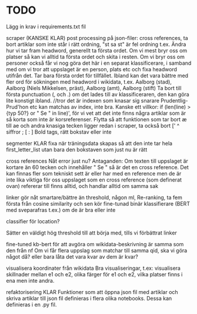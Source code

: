 # TODO

Lägg in krav i requirements.txt fil 

scraper
(KANSKE KLAR) post processing på json-filer: cross references, ta bort artiklar som inte står i rätt ordning, "st sa st" är fel ordning t.ex.
Ändra hur vi tar fram headword, generellt ta första ordet. Om vi mest bryr oss om platser så kan vi alltid ta första ordet och skita i resten. Om vi bryr oss om personer också får vi nog göra det här i en separat klassificerare, i samband med om vi tror att uppslaget är en person, plats etc och fixa headword utifrån det.
Tar bara första ordet för tillfället. Ibland kan det vara bättre med fler ord för sökningen med headword i wikidata, t.ex. Aalborg (stad), Aalborg (Niels Mikkelsen, präst), Aalborg (amt), Aalborg (stift)
Ta bort till första punctuation (, och .)
om det lades till av klassificeraren, den kan göra lite konstigt ibland. //tror det är indexen som knasar sig snarare
Prudentlig-Prud'hon etc kan matchas av index, inte bra. Kanske ett villkor: if (len(line) > {typ 50?} or " Se " in line)', för vi vet att det inte finns några artiklar som är så korta som inte är korsreferenser.
Flytta så att funktionen som tar bort æ till ae och andra knasiga tecken ligger redan i scraper, ta också bort [' ^ siffror ; \[ : ]
Bold tags, rätt bokstav eller inte

segmenter
KLAR fixa när träningsdata skapas så att den inte tar hela first_letter_list utan bara den bokstaven som just nu är rätt

cross references
Nåt error just nu?
Antaganden: 
Om texten till uppslaget är kortare än 60 tecken och innehåller " Se " så är det en cross reference. Det kan finnas fler som tekniskt sett är eller har med en reference men de är inte lika viktiga för oss
uppslaget som en cross reference (som definerat ovan) refererar till finns alltid, och handlar alltid om samma sak


linker
gör nåt smartare/bättre än threshold, någon ml, Re-ranking, ta fem första från cosine similarity och sen kör fine-tunad binär klassifierare (BERT med sveparafras t.ex.) om de är bra eller inte

classifier för location?


Sätter en väldigt hög threshold till att börja med, tills vi förbättrat linker

fine-tuned kb-bert för att avgöra om wikidata-beskrivning är samma som den från nf
Om vi får flera uppslag som matchar till samma qid, ska vi göra något då? eller bara låta det vara kvar av dem är kvar? 

visualisera koordinater från wikidata
Bra visualiseringar, t.ex: visualisera skillnader mellan e1 och e2, olika färger för e1 och e2, vilka platser finns i ena men inte andra.

refaktorisering
KLAR Funktioner som att öppna json fil med artiklar och skriva artiklar till json fil definieras i flera olika notebooks. Dessa kan definieras i en .py fil.